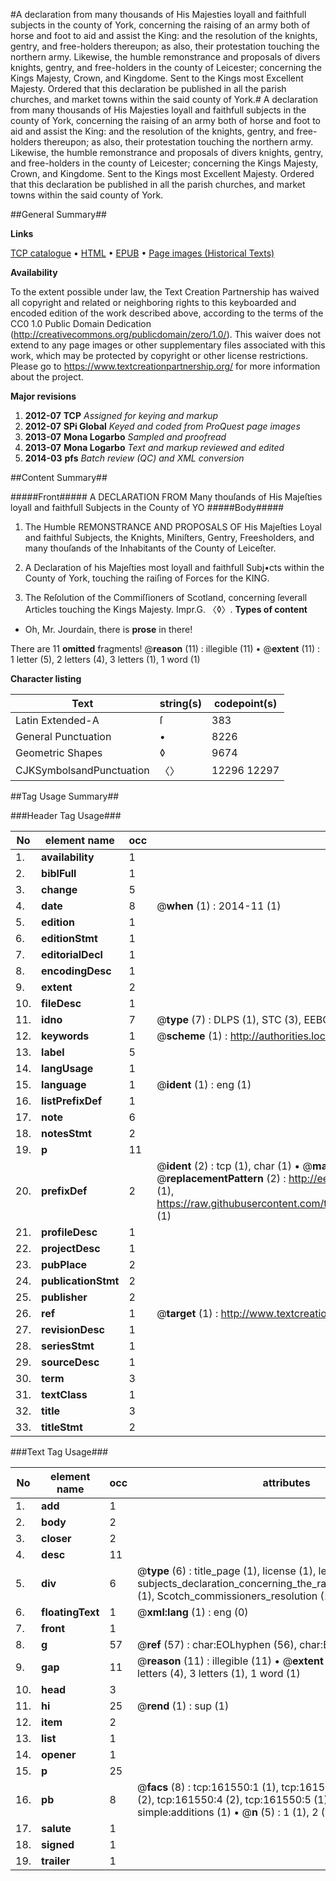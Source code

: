 #A declaration from many thousands of His Majesties loyall and faithfull subjects in the county of York, concerning the raising of an army both of horse and foot to aid and assist the King: and the resolution of the knights, gentry, and free-holders thereupon; as also, their protestation touching the northern army. Likewise, the humble remonstrance and proposals of divers knights, gentry, and free-holders in the county of Leicester; concerning the Kings Majesty, Crown, and Kingdome. Sent to the Kings most Excellent Majesty. Ordered that this declaration be published in all the parish churches, and market towns within the said county of York.#
A declaration from many thousands of His Majesties loyall and faithfull subjects in the county of York, concerning the raising of an army both of horse and foot to aid and assist the King: and the resolution of the knights, gentry, and free-holders thereupon; as also, their protestation touching the northern army. Likewise, the humble remonstrance and proposals of divers knights, gentry, and free-holders in the county of Leicester; concerning the Kings Majesty, Crown, and Kingdome. Sent to the Kings most Excellent Majesty. Ordered that this declaration be published in all the parish churches, and market towns within the said county of York.

##General Summary##

**Links**

[TCP catalogue](http://www.ota.ox.ac.uk/tcp/)  • 
[HTML](http://tei.it.ox.ac.uk/tcp/Texts-HTML/free/A82/A82083.html)  • 
[EPUB](http://tei.it.ox.ac.uk/tcp/Texts-EPUB/free/A82/A82083.epub) • 
[Page images (Historical Texts)](https://historicaltexts.jisc.ac.uk/eebo-99865371e)

**Availability**

To the extent possible under law, the Text Creation Partnership has waived all copyright and related or neighboring rights to this keyboarded and encoded edition of the work described above, according to the terms of the CC0 1.0 Public Domain Dedication (http://creativecommons.org/publicdomain/zero/1.0/). This waiver does not extend to any page images or other supplementary files associated with this work, which may be protected by copyright or other license restrictions. Please go to https://www.textcreationpartnership.org/ for more information about the project.

**Major revisions**

1. __2012-07__ __TCP__ *Assigned for keying and markup*
1. __2012-07__ __SPi Global__ *Keyed and coded from ProQuest page images*
1. __2013-07__ __Mona Logarbo__ *Sampled and proofread*
1. __2013-07__ __Mona Logarbo__ *Text and markup reviewed and edited*
1. __2014-03__ __pfs__ *Batch review (QC) and XML conversion*

##Content Summary##

#####Front#####
A DECLARATION FROM Many thouſands of His Majeſties loyall and faithfull Subjects in the County of YO
#####Body#####

1. The Humble REMONSTRANCE AND PROPOSALS OF His Majeſties Loyal and faithful Subjects, the Knights, Miniſters, Gentry, Freesholders, and many thouſands of the Inhabitants of the County of Leiceſter.

1. A Declaration of his Majeſties most loyall and faithfull Subj•cts within the County of York, touching the raiſing of Forces for the KING.

1. The Reſolution of the Commiſſioners of Scotland, concerning ſeverall Articles touching the Kings Majesty.
Impr.G. 〈◊〉.
**Types of content**

  * Oh, Mr. Jourdain, there is **prose** in there!

There are 11 **omitted** fragments! 
 @__reason__ (11) : illegible (11)  •  @__extent__ (11) : 1 letter (5), 2 letters (4), 3 letters (1), 1 word (1)

**Character listing**


|Text|string(s)|codepoint(s)|
|---|---|---|
|Latin Extended-A|ſ|383|
|General Punctuation|•|8226|
|Geometric Shapes|◊|9674|
|CJKSymbolsandPunctuation|〈〉|12296 12297|

##Tag Usage Summary##

###Header Tag Usage###

|No|element name|occ|attributes|
|---|---|---|---|
|1.|__availability__|1||
|2.|__biblFull__|1||
|3.|__change__|5||
|4.|__date__|8| @__when__ (1) : 2014-11 (1)|
|5.|__edition__|1||
|6.|__editionStmt__|1||
|7.|__editorialDecl__|1||
|8.|__encodingDesc__|1||
|9.|__extent__|2||
|10.|__fileDesc__|1||
|11.|__idno__|7| @__type__ (7) : DLPS (1), STC (3), EEBO-CITATION (1), PROQUEST (1), VID (1)|
|12.|__keywords__|1| @__scheme__ (1) : http://authorities.loc.gov/ (1)|
|13.|__label__|5||
|14.|__langUsage__|1||
|15.|__language__|1| @__ident__ (1) : eng (1)|
|16.|__listPrefixDef__|1||
|17.|__note__|6||
|18.|__notesStmt__|2||
|19.|__p__|11||
|20.|__prefixDef__|2| @__ident__ (2) : tcp (1), char (1)  •  @__matchPattern__ (2) : ([0-9\-]+):([0-9IVX]+) (1), (.+) (1)  •  @__replacementPattern__ (2) : http://eebo.chadwyck.com/downloadtiff?vid=$1&page=$2 (1), https://raw.githubusercontent.com/textcreationpartnership/Texts/master/tcpchars.xml#$1 (1)|
|21.|__profileDesc__|1||
|22.|__projectDesc__|1||
|23.|__pubPlace__|2||
|24.|__publicationStmt__|2||
|25.|__publisher__|2||
|26.|__ref__|1| @__target__ (1) : http://www.textcreationpartnership.org/docs/. (1)|
|27.|__revisionDesc__|1||
|28.|__seriesStmt__|1||
|29.|__sourceDesc__|1||
|30.|__term__|3||
|31.|__textClass__|1||
|32.|__title__|3||
|33.|__titleStmt__|2||


###Text Tag Usage###

|No|element name|occ|attributes|
|---|---|---|---|
|1.|__add__|1||
|2.|__body__|2||
|3.|__closer__|2||
|4.|__desc__|11||
|5.|__div__|6| @__type__ (6) : title_page (1), license (1), letter (1), subjects_declaration_concerning_the_raising_of_military_forces (1), Scotch_commissioners_resolution (1), imprimatur (1)|
|6.|__floatingText__|1| @__xml:lang__ (1) : eng (0)|
|7.|__front__|1||
|8.|__g__|57| @__ref__ (57) : char:EOLhyphen (56), char:EOLunhyphen (1)|
|9.|__gap__|11| @__reason__ (11) : illegible (11)  •  @__extent__ (11) : 1 letter (5), 2 letters (4), 3 letters (1), 1 word (1)|
|10.|__head__|3||
|11.|__hi__|25| @__rend__ (1) : sup (1)|
|12.|__item__|2||
|13.|__list__|1||
|14.|__opener__|1||
|15.|__p__|25||
|16.|__pb__|8| @__facs__ (8) : tcp:161550:1 (1), tcp:161550:2 (2), tcp:161550:3 (2), tcp:161550:4 (2), tcp:161550:5 (1)  •  @__rendition__ (1) : simple:additions (1)  •  @__n__ (5) : 1 (1), 2 (1), 3 (2), 4 (1)|
|17.|__salute__|1||
|18.|__signed__|1||
|19.|__trailer__|1||
